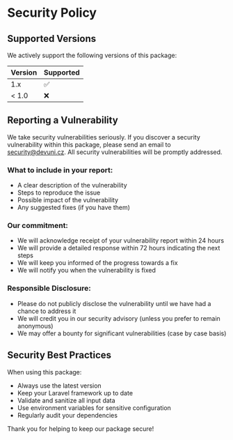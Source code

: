# Security Policy

## Supported Versions

We actively support the following versions of this package:

| Version | Supported          |
| ------- | ------------------ |
| 1.x     | :white_check_mark: |
| < 1.0   | :x:                |

## Reporting a Vulnerability

We take security vulnerabilities seriously. If you discover a security vulnerability within this package, please send an email to security@devuni.cz. All security vulnerabilities will be promptly addressed.

### What to include in your report:

-   A clear description of the vulnerability
-   Steps to reproduce the issue
-   Possible impact of the vulnerability
-   Any suggested fixes (if you have them)

### Our commitment:

-   We will acknowledge receipt of your vulnerability report within 24 hours
-   We will provide a detailed response within 72 hours indicating the next steps
-   We will keep you informed of the progress towards a fix
-   We will notify you when the vulnerability is fixed

### Responsible Disclosure:

-   Please do not publicly disclose the vulnerability until we have had a chance to address it
-   We will credit you in our security advisory (unless you prefer to remain anonymous)
-   We may offer a bounty for significant vulnerabilities (case by case basis)

## Security Best Practices

When using this package:

-   Always use the latest version
-   Keep your Laravel framework up to date
-   Validate and sanitize all input data
-   Use environment variables for sensitive configuration
-   Regularly audit your dependencies

Thank you for helping to keep our package secure!
